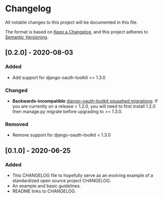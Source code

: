 # Changelog
All notable changes to this project will be documented in this file.

The format is based on [Keep a Changelog](https://keepachangelog.com/en/1.0.0/),
and this project adheres to [Semantic Versioning](https://semver.org/spec/v2.0.0.html).

## [0.2.0] - 2020-08-03
### Added
- Add support for django-oauth-toolkit >= 1.3.0

### Changed
- **Backwards-incompatible** [django-oauth-toolkit squashed migrations](
https://github.com/jazzband/django-oauth-toolkit/blob/master/CHANGELOG.md#130-2020-03-02): If you are currently on a
release < 1.2.0, you will need to first install 1.2.0 then manage.py migrate before upgrading to >= 1.3.0.

### Removed
- Remove support for django-oauth-toolkit < 1.3.0


## [0.1.0] - 2020-06-25
### Added
- This CHANGELOG file to hopefully serve as an evolving example of a
  standardized open source project CHANGELOG.
- An example and basic guidelines.
- README links to CHANGELOG.
